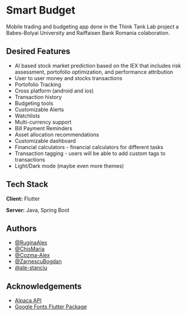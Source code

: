 
# Smart Budget

Mobile trading and budgeting app done in the Think Tank Lab project a Babes-Bolyai University and Raiffaisen Bank Romania colaboration.


## Desired Features

- AI based stock market prediction based on the IEX that includes risk assessment, portofolio optimization, and performance attribution
- User to user money and stocks transactions
- Portofolio Tracking
- Cross platform (android and ios)
- Transaction history
- Budgeting tools
- Customizable Alerts
- Watchlists
- Multi-currency support
- Bill Payment Reminders
- Asset allocation recommendations
- Customizable dashboard
- Financial calculators - financial calculators for different tasks
- Transaction tagging - users will be able to add custom tags to transactions
- Light/Dark mode (maybe even more themes)

## Tech Stack

**Client:** Flutter

**Server:** Java, Spring Boot


## Authors

- [@RuginaAlex](https://github.com/RuginaAlex)
- [@ChisMaria](https://github.com/ChisMaria)
- [@Cozma-Alex](https://github.com/Cozma-Alex)
- [@ZarnescuBogdan](https://github.com/ZarnescuBogdan)
- [@ale-stanciu](https://github.com/ale-stanciu)
## Acknowledgements

 - [Alpaca API](https://alpaca.markets)
 - [Google Fonts Flutter Package](https://github.com/material-foundation/flutter-packages/tree/main/packages/google_fonts)

